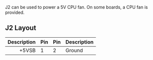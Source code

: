 J2 can be used to power a 5V CPU fan. On some boards, a CPU
fan is provided.

## J2 Layout

| Description | Pin | Pin | Description|
|------------:|-----|-----|:-----------|
|  +5VSB      |  1  |  2  |   Ground   |
